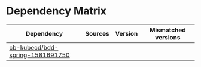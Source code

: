 # Dependency Matrix

Dependency | Sources | Version | Mismatched versions
---------- | ------- | ------- | -------------------
[cb-kubecd/bdd-spring-1581691750](https://github.com/cb-kubecd/bdd-spring-1581691750.git) |  | []() | 
